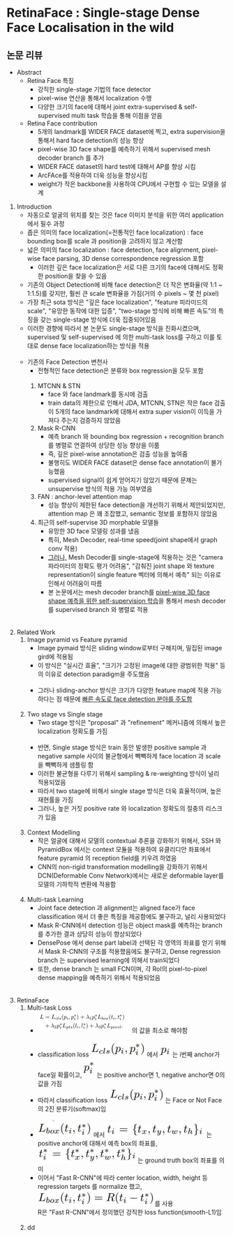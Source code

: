 # RetinaFace : Single-stage Dense Face Localisation in the wild
## 논문 리뷰
- Abstract
    - Retina Face 특징
         - 강직한 single-stage 기법의 face detector
         - pixel-wise 연산을 통해서 localization 수행
         - 다양한 크기의 face에 대해서 joint extra-supervised & self-supervised multi task 학습을 통해 이점을 얻음<br>
    - Retina Face contribution
        - 5개의 landmark를 WIDER FACE dataset에 찍고, extra supervision을 통해서 hard face detection의 성능 향상
        - pixel-wise 3D face shape를 예측하기 위해서 supervised mesh decoder branch 를 추가
        - WIDER FACE dataset의 hard test에 대해서 AP를 향상 시킴
        - ArcFAce를 적용하여 더욱 성능을 향상시킴
        - weight가 작은 backbone을 사용하여 CPU에서 구현할 수 있는 모델을 설계
1. Introduction
    - 자동으로 얼굴의 위치를 찾는 것은 face 이미지 분석을 위한 여러 application 에서 필수 과정
    - 좁은 의미의 face localization(=전통적인 face localization) : face bounding box를 scale 과 position을 고려하지 않고 계산함
    - 넓은 의미의 face localization : face detection, face alignment, pixel-wise face parsing, 3D dense correspondence regression 포함
        - 이러한 깊은 face localization은 서로 다른 크기의 face에 대해서도 정확한 position을 찾을 수 있음
    - 기존의 Object Detection에 비해 face detection은 더 작은 변화율(약 1:1 ~ 1:1.5)를 갖지만, 훨씬 큰 scale 변화율을 가짐(거의 수 pixels ~ 몇 천 pixel)
    - 가장 최근 sota 방식은 "깊은 face localization", "feature 피라미드의 scale", "유망한 동작에 대한 입증", "two-stage 방식에 비해 빠른 속도"의 특징을 갖는 single-stage 방식에 더욱 집중되어있음
    - 이러한 경향에 따라서 본 논문도 single-stage 방식을 진화시켰으며, supervised 및 self-supervised 에 의한 multi-task loss를 구하고 이를 토대로 dense face localization하는 방식을 적용<br><br>
    - 기존의 Face Detection 변천사
        - 전형적인 face detection은 분류와 box regression을 모두 포함<br><br>
        1. MTCNN & STN
            - face 와 face landmark를 동시에 검출
            - train data의 제한으로 인해서 JDA, MTCNN, STN은 작은 face 검출이 5개의 face landmark에 대해서 extra super vision이 이득을 가져다 주는지 검증하지 않았음
        1. Mask R-CNN
            - 예측 branch 와 bounding box regression + recognition branch를 병렬로 연결하여 상당한 성능 향상을 이룸
            - 즉, 깊은 pixel-wise annotation은 검출 성능을 높여줌
            - 불행히도 WIDER FACE dataset은 dense face annotation이 불가능했음
            - supervised signal이 쉽게 얻어지기 않았기 때문에 문제는 unsupervise 방식의 적용 가능 여부였음
        1. FAN : anchor-level attention map
            - 성능 향상이 제한된 face detection을 개선하기 위해서 제안되었지만, attention map 은 꽤 조잡했고, semantic 정보를 포함하지 않았음
        1. 최근의 self-supervise 3D morphable 모델들
            - 유망한 3D face 모델링 성과를 냈음
            - 특히, Mesh Decoder, real-time speed(joint shape에서 graph conv 적용)
            - <u>그러나,</u> Mesh Decoder를 single-stage에 적용하는 것은 "camera 파라미터의 정확도 평가 어려움", "감춰진 joint shape 와 texture representation이 single feature 벡터에 의해서 예측" 되는 이유로 인해서 어려움이 따름
            - 본 논문에서는 mesh decoder branch를 <u>pixel-wise 3D face shape 예측을 위한 self-supervision 학습</u>을 통해서 mesh decoder를 supervised branch 와 병렬로 적용<br><br><br>
1. Related Work
    1. Image pyramid vs Feature pyramid
        - Image pymaid 방식은 sliding window로부터 구해지며, 밀집된 image gird에 적용됨
        - 이 방식은 "실시간 효율", "크기가 고정된 image에 대한 광범위한 적용" 등의 이유로 detection paradigm을 주도했음<br><br>
        - 그러나 sliding-anchor 방식은 크기가 다양한 feature map에 적용 가능하다는 점 때문에 <u>빠른 속도로 face detection 분야를 주도함</u><br><br>
    1. Two stage vs Single stage
        - Two stage 방식은 "proposal" 과 "refinement" 메커니즘에 의해서 높은 localization 정확도를 가짐<br><br>
        - 반면, Single stage 방식은 train 동안 발생한 positive sample 과 negative sample 사이의 불균형에서 빽빽하게 face location 과 scale 을 빽빽하게 샘플링 함
        - 이러한 불균형을 다루기 위해서 sampling & re-weighting 방식이 널리 적용되었음
        - 따라서 two stage에 비해서 single stage 방식은 더욱 효율적이며, 높은 재현률을 가짐
        - 그러나, 높은 거짓 positive rate 와 localization 정확도의 절충의 리스크가 있음<br><br>
    1. Context Modelling
        - 작은 얼굴에 대해서 모델의 contextual 추론을 강화하기 위해서, SSH 와 PyramidBox 에서는 context 모듈을 적용하여 유클리디안 좌표에서 feature pyramid 의 reception field를 키우려 하였음
        - CNN의 non-rigid transformation modelling을 강화하기 위해서 DCN(Deformable Conv Network)에서는 새로운 deformable layer를 모델의 기하학적 변환에 적용함<br><br>
    1. Multi-task Learning
        - Joint face detection 과 alignment는 aligned face가 face classification 에서 더 좋은 특징을 제공함에도 불구하고, 널리 사용되었다
        - Mask R-CNN에서 detection 성능은 object mask를 예측하는 branch를 추가한 결과 상당히 성능이 향상되었다
        - DensePose 에서 dense part label과 선택된 각 영역의 좌표를 얻기 위해서 Mask R-CNN의 구조를 적용했음에도 불구하고, Dense regression branch 는 supervised learning에 의해서 train되었다
        - 또한, dense branch 는 small FCN이며, 각 RoI의 pixel-to-pixel dense mapping을 예측하기 위해서 적용되었음<br><br><br>
1. RetinaFace
    1. Multi-task Loss
        - ![multi_task_Loss](../../reference_image/KwonHH/RetinaFace/multi_task_Loss.JPG) 의 값을 최소로 해야함<br><br>
        - classification loss ![Lcls](../../reference_image/KwonHH/RetinaFace/Lcls.JPG) 에서 ![Pi](../../reference_image/KwonHH/RetinaFace/Pi.JPG) 는 i번째 anchor가 face일 확률이고, ![Pstari](../../reference_image/KwonHH/RetinaFace/Pstari.JPG) 는 positive anchor면 1, negative anchor면 0의 값을 가짐
        - 따라서 classification loss ![Lcls](../../reference_image/KwonHH/RetinaFace/Lcls.JPG) 는 Face or Not Face 의 2진 분류기(softmax)임<br><br>
        - ![Lbox](../../reference_image/KwonHH/RetinaFace/Lbox.JPG) 에서 ![Ti](../../reference_image/KwonHH/RetinaFace/Ti.JPG) 는 positive anchor에 대해서 예측 box의 좌표를, ![Tstari](../../reference_image/KwonHH/RetinaFace/Tstari.JPG)는 ground truth box의 좌표를 의미
        - 이어서 "Fast R-CNN"에 따라 center location, width, height 등 regression targets 를 normalize 했고, ![Lbox_R](../../reference_image/KwonHH/RetinaFace/Lbox_R.JPG)를 사용 <br>R은 "Fast R-CNN"에서 정의했던 강직한 loss function(smooth-L1)임<br><br>
    1. dd 
         